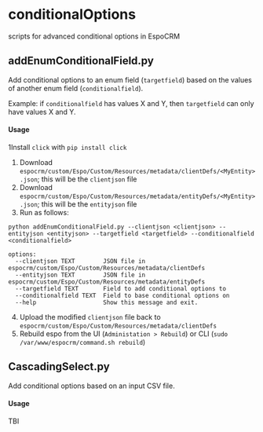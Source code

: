 # conditionalOptions

scripts for advanced conditional options in EspoCRM

## addEnumConditionalField.py
Add conditional options to an enum field (`targetfield`) based on the values of another enum field (`conditionalfield`).

Example: if `conditionalfield` has values X and Y, then `targetfield` can only have values X and Y.

#### Usage
1Install `click` with `pip install click`
1. Download `espocrm/custom/Espo/Custom/Resources/metadata/clientDefs/<MyEntity>.json`; this will be the `clientjson` file
2. Download `espocrm/custom/Espo/Custom/Resources/metadata/entityDefs/<MyEntity>.json`; this will be the `entityjson` file
4. Run as follows:
```
python addEnumConditionalField.py --clientjson <clientjson> --entityjson <entityjson> --targetfield <targetfield> --conditionalfield <conditionalfield>

options:
  --clientjson TEXT        JSON file in espocrm/custom/Espo/Custom/Resources/metadata/clientDefs
  --entityjson TEXT        JSON file in espocrm/custom/Espo/Custom/Resources/metadata/entityDefs
  --targetfield TEXT       Field to add conditional options to
  --conditionalfield TEXT  Field to base conditional options on
  --help                   Show this message and exit.
```
4. Upload the modified `clientjson` file back to `espocrm/custom/Espo/Custom/Resources/metadata/clientDefs`
5. Rebuild espo from the UI (`Administation > Rebuild`) or CLI (`sudo /var/www/espocrm/command.sh rebuild`)


## CascadingSelect.py
Add conditional options based on an input CSV file.

#### Usage
TBI